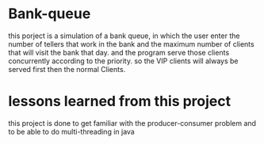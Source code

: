 # Bank-queue

this porject is a simulation of a bank queue, in which the user enter the number of tellers that work in the bank and the maximum number 
of clients that will visit the bank that day. and the program serve those clients concurrently according to the priority. so the VIP clients will always be served first
then the normal Clients.
# lessons learned from this project
this project is done to get familiar with the producer-consumer problem and to be able to do multi-threading in java
